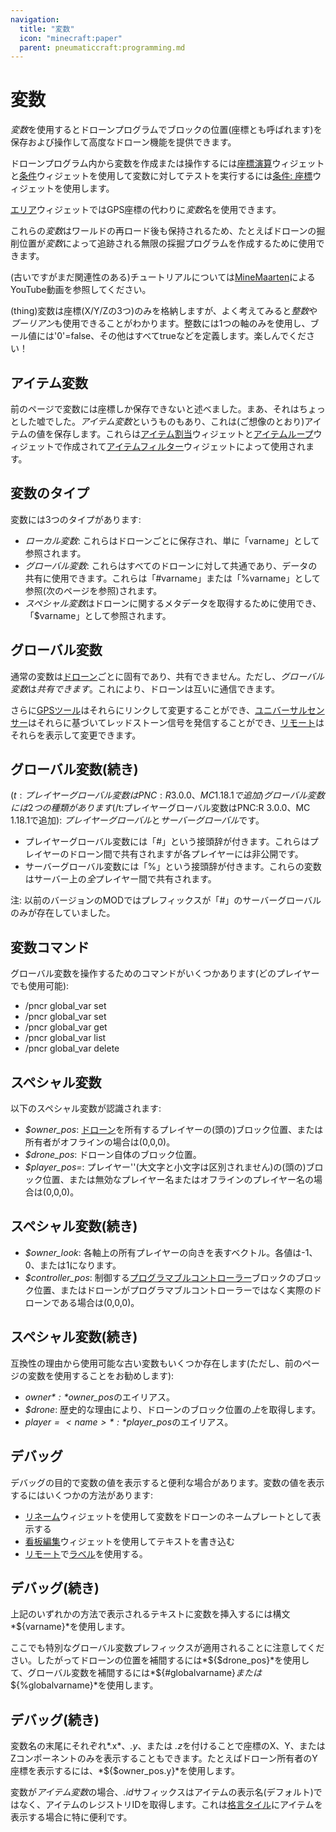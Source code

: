 ```yaml
---
navigation:
  title: "変数"
  icon: "minecraft:paper"
  parent: pneumaticcraft:programming.md
---
```


# 変数

*変数*を使用するとドローンプログラムでブロックの位置(座標とも呼ばれます)を保存および操作して高度なドローン機能を提供できます。

ドローンプログラム内から変数を作成または操作するには[座標演算](./coordinate_operator.md)ウィジェットと[条件](./coordinate.md)ウィジェットを使用して変数に対してテストを実行するには[条件: 座標](./condition_coordinate.md)ウィジェットを使用します。

[エリア](./area.md)ウィジェットではGPS座標の代わりに*変数*名を使用できます。

これらの*変数*はワールドの再ロード後も保持されるため、たとえばドローンの掘削位置が*変数*によって追跡される無限の採掘プログラムを作成するために使用できます。

(古いですがまだ関連性のある)チュートリアルについては[MineMaarten](https://www.youtube.com/watch?v=FIjEdD_Yj9Y)によるYouTube動画を参照してください。

(thing)変数は座標(X/Y/Zの3つ)のみを格納しますが、よく考えてみると*整数*や*ブーリアン*も使用できることがわかります。整数には1つの軸のみを使用し、ブール値には'0'=false、その他はすべてtrueなどを定義します。楽しんでください！

## アイテム変数

前のページで変数には座標しか保存できないと述べました。まあ、それはちょっとした嘘でした。*アイテム変数*というものもあり、これは(ご想像のとおり)アイテムの値を保存します。これらは[アイテム割当](./item_assign.md)ウィジェットと[アイテムループ](./for_each_item.md)ウィジェットで作成されて[アイテムフィルター](./item_filter.md)ウィジェットによって使用されます。

## 変数のタイプ

変数には3つのタイプがあります:
- *ローカル変数*: これらはドローンごとに保存され、単に「varname」として参照されます。
- *グローバル変数*: これらはすべてのドローンに対して共通であり、データの共有に使用できます。これらは「#varname」または「%varname」として参照(次のページを参照)されます。
- *スペシャル変数*はドローンに関するメタデータを取得するために使用でき、「$varname」として参照されます。

<a name="global"></a>
## グローバル変数

通常の変数は[ドローン](../drone.md)ごとに固有であり、共有できません。ただし、*グローバル変数*は*共有できます*。これにより、ドローンは互いに通信できます。

さらに[GPSツール](../gps_tool.md)はそれらにリンクして変更することができ、[ユニバーサルセンサー](../universal_sensor.md)はそれらに基づいて<Color hex="#f00">レッドストーン信号</Color>を発信することができ、[リモート](../remote.md)はそれらを表示して変更できます。

## グローバル変数(続き)

<Color hex="#880">$(t:プレイヤーグローバル変数はPNC:R 3.0.0、MC 1.18.1で追加)グローバル変数には2つの種類があります$(/t:プレイヤーグローバル変数はPNC:R 3.0.0、MC 1.18.1で追加)</Color>: *プレイヤーグローバル*と*サーバーグローバル*です。
- プレイヤーグローバル変数には「#」という接頭辞が付きます。これらはプレイヤーのドローン間で共有されますが各プレイヤーには非公開です。
- サーバーグローバル変数には「%」という接頭辞が付きます。これらの変数はサーバー上の*全*プレイヤー間で共有されます。

注: 以前のバージョンのMODではプレフィックスが「#」のサーバーグローバルのみが存在していました。

## 変数コマンド

グローバル変数を操作するためのコマンドがいくつかあります(どのプレイヤーでも使用可能):
- /pncr global_var set <varname> <x> <y> <z>
- /pncr global_var set <varname> <item-registry-id>
- /pncr global_var get <varname>
- /pncr global_var list
- /pncr global_var delete <varname>

<a name="special"></a>
## スペシャル変数

以下のスペシャル変数が認識されます:
- *$owner_pos*: [ドローン](../drone.md)を所有するプレイヤーの(頭の)ブロック位置、または所有者がオフラインの場合は(0,0,0)。
- *$drone_pos*: ドローン自体のブロック位置。
- *$player_pos=<name>*: プレイヤー'<name>'(大文字と小文字は区別されません)の(頭の)ブロック位置、または無効なプレイヤー名またはオフラインのプレイヤー名の場合は(0,0,0)。

<a name="special"></a>
## スペシャル変数(続き)


- *$owner_look*: 各軸上の所有プレイヤーの向きを表すベクトル。各値は-1、0、または1になります。
- *$controller_pos*: 制御する[プログラマブルコントローラー](./programmable_controller.md)ブロックのブロック位置、またはドローンがプログラマブルコントローラーではなく実際のドローンである場合は(0,0,0)。

<a name="special"></a>
## スペシャル変数(続き)

互換性の理由から使用可能な古い変数もいくつか存在します(ただし、前のページの変数を使用することをお勧めします):
- *$owner*: *$owner_pos*のエイリアス。
- *$drone*: 歴史的な理由により、ドローンのブロック位置の*上*を取得します。
- *$player=<name>*: *$player_pos*のエイリアス。

## デバッグ

デバッグの目的で変数の値を表示すると便利な場合があります。変数の値を表示するにはいくつかの方法があります:
- [リネーム](./rename.md)ウィジェットを使用して変数をドローンのネームプレートとして表示する
- [看板編集](./edit_sign.md)ウィジェットを使用してテキストを書き込む
- [リモート](../remote.md)で[ラベル](../remote.md#label)を使用する。

## デバッグ(続き)

上記のいずれかの方法で表示されるテキストに変数を挿入するには構文*${varname}*を使用します。

 ここでも特別なグローバル変数プレフィックスが適用されることに注意してください。したがってドローンの位置を補間するには*${$drone_pos}*を使用して、グローバル変数を補間するには*${#globalvarname}*または*${%globalvarname}*を使用します。

## デバッグ(続き)

変数名の末尾にそれぞれ*.x*、*.y*、または *.z*を付けることで座標のX、Y、またはZコンポーネントのみを表示することもできます。たとえばドローン所有者のY座標を表示するには、*${$owner_pos.y}*を使用します。

変数が*アイテム変数*の場合、*.id*サフィックスはアイテムの表示名(デフォルト)ではなく、アイテムのレジストリIDを取得します。これは[格言タイル](../aphorism_tile.md#items)にアイテムを表示する場合に特に便利です。

